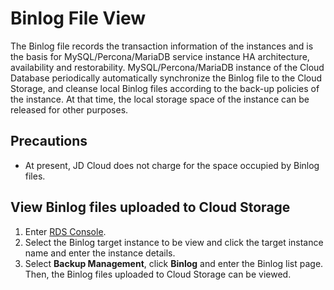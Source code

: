 # Binlog File View
The Binlog file records the transaction information of the instances and is the basis for MySQL/Percona/MariaDB service instance HA architecture, availability and restorability.
MySQL/Percona/MariaDB instance of the Cloud Database periodically automatically synchronize the Binlog file to the Cloud Storage, and cleanse local Binlog files according to the back-up policies of the instance. At that time, the local storage space of the instance can be released for other purposes.

## Precautions
* At present, JD Cloud does not charge for the space occupied by Binlog files.

## View Binlog files uploaded to Cloud Storage
1. Enter [RDS Console](https://rds-console.jdcloud.com/database).
2. Select the Binlog target instance to be view and click the target instance name and enter the instance details.
3. Select **Backup Management**, click **Binlog** and enter the Binlog list page. Then, the Binlog files uploaded to Cloud Storage can be viewed.
